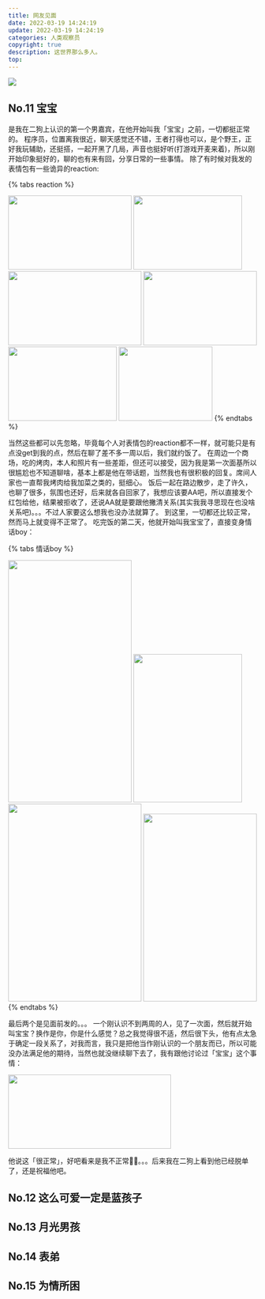 ```yaml
---
title: 网友见面
date: 2022-03-19 14:24:19
update: 2022-03-19 14:24:19
categories: 人类观察员
copyright: true
description: 这世界那么多人。
top:
---
```


<img src="https://cdn.jsdelivr.net/gh/Summyj/blogImageCDN/images/11-20/1652261556785.jpg" >

## No.11 宝宝

是我在二狗上认识的第一个男嘉宾，在他开始叫我「宝宝」之前，一切都挺正常的。
程序员，位置离我很近，聊天感觉还不错，王者打得也可以，是个野王，正好我玩辅助，还挺搭，一起开黑了几局，声音也挺好听(打游戏开麦来着)，所以刚开始印象挺好的，聊的也有来有回，分享日常的一些事情。
除了有时候对我发的表情包有一些诡异的reaction:

{% tabs reaction %}
<!-- tab -->
<img src="https://cdn.jsdelivr.net/gh/Summyj/blogImageCDN/images/11-20/1.gif" height=150 width=250>
<!-- endtab -->
<!-- tab -->
<img src="https://cdn.jsdelivr.net/gh/Summyj/blogImageCDN/images/11-20/2.gif" height=150 width=220>
<!-- endtab -->
<!-- tab -->
<img src="https://cdn.jsdelivr.net/gh/Summyj/blogImageCDN/images/11-20/3.gif" height=150 width=270>
<!-- endtab -->
<!-- tab -->
<img src="https://cdn.jsdelivr.net/gh/Summyj/blogImageCDN/images/11-20/4.gif" height=150 width=230>
<!-- endtab -->
<!-- tab -->
<img src="https://cdn.jsdelivr.net/gh/Summyj/blogImageCDN/images/11-20/5.gif" height=150 width=220>
<!-- endtab -->
<!-- tab -->
<img src="https://cdn.jsdelivr.net/gh/Summyj/blogImageCDN/images/11-20/IMG_7824.jpg" height=150 width=190>
<!-- endtab -->
{% endtabs %}

当然这些都可以先忽略，毕竟每个人对表情包的reaction都不一样，就可能只是有点没get到我的点，然后在聊了差不多一周以后，我们就约饭了。
在周边一个商场，吃的烤肉，本人和照片有一些差距，但还可以接受，因为我是第一次面基所以很尴尬也不知道聊啥，基本上都是他在带话题，当然我也有很积极的回复。席间人家也一直帮我烤肉给我加菜之类的，挺细心。
饭后一起在路边散步，走了许久，也聊了很多，氛围也还好，后来就各自回家了，我想应该要AA吧，所以直接发个红包给他，结果被拒收了，还说AA就是要跟他撇清关系(其实我我寻思现在也没啥关系吧)。。。不过人家要这么想我也没办法就算了。
到这里，一切都还比较正常，然而马上就变得不正常了。
吃完饭的第二天，他就开始叫我宝宝了，直接变身情话boy：

{% tabs 情话boy %}
<!-- tab -->
<img src="https://cdn.jsdelivr.net/gh/Summyj/blogImageCDN/images/11-20/IMG_7829.jpg" height=490 width=250>
<!-- endtab -->
<!-- tab -->
<img src="https://cdn.jsdelivr.net/gh/Summyj/blogImageCDN/images/11-20/IMG_7830.jpg" height=300 width=220>
<!-- endtab -->
<!-- tab -->
<img src="https://cdn.jsdelivr.net/gh/Summyj/blogImageCDN/images/11-20/IMG_7818.jpg" height=400 width=270>
<!-- endtab -->
<!-- tab -->
<img src="https://cdn.jsdelivr.net/gh/Summyj/blogImageCDN/images/11-20/IMG_7834.JPG" height=380 width=230>
<!-- endtab -->
{% endtabs %}

最后两个是见面前发的。。。
一个刚认识不到两周的人，见了一次面，然后就开始叫宝宝？换作是你，你是什么感觉？总之我觉得很不适，然后很下头，他有点太急于确定一段关系了，对我而言，我只是把他当作刚认识的一个朋友而已，所以可能没办法满足他的期待，当然也就没继续聊下去了，我有跟他讨论过「宝宝」这个事情：

<img src="https://cdn.jsdelivr.net/gh/Summyj/blogImageCDN/images/11-20/baobao.jpg" height=150 width=330>

他说这「很正常」，好吧看来是我不正常🤷‍♀️。。。后来我在二狗上看到他已经脱单了，还是祝福他吧。

## No.12 这么可爱一定是蓝孩子

## No.13 月光男孩

## No.14 表弟

## No.15 为情所困
